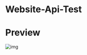 # Website-Api-Test
# Preview

![img](https://cdn.discordapp.com/attachments/1353927354820460645/1378978787810611302/20250602_130818.jpg?ex=683e9193&is=683d4013&hm=38142b81534b6058ab15721e9692c2af3554d8c1ec2443d83c6671c83b298587&)
